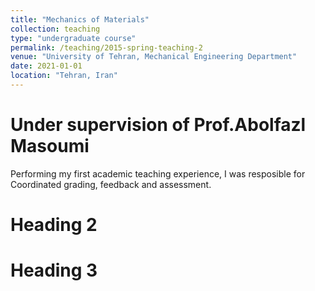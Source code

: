 ```yaml
---
title: "Mechanics of Materials"
collection: teaching
type: "undergraduate course"
permalink: /teaching/2015-spring-teaching-2
venue: "University of Tehran, Mechanical Engineering Department"
date: 2021-01-01
location: "Tehran, Iran"
---
```

### 

Under supervision of Prof.Abolfazl Masoumi
======
Performing my first academic teaching experience, I was resposible for Coordinated grading, feedback and assessment.

Heading 2
======

Heading 3
======

